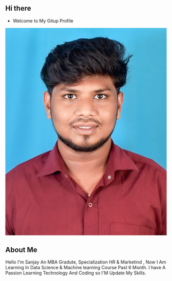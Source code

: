 
## Hi there 

- Welcome to My Gitup Profile 

![sanjay](https://github.com/sanjaykumar6678/sanjaykumar6678/blob/main/WhatsApp%20Image%202024-12-06%20at%2014.08.34_88c718bc.jpg)


## About Me 

Hello I'm Sanjay An MBA Gradute, Specialization HR & Marketind , Now I Am Learning In Data Science & Machine learning Course Past 6 Month. I have A Passion Learning Technology And Coding so I'M Update My Skills.

## 


<!---
sanjaykumar6678/sanjaykumar6678 is a ✨ special ✨ repository because its `README.md` (this file) appears on your GitHub profile.
You can click the Preview link to take a look at your changes.
--->
